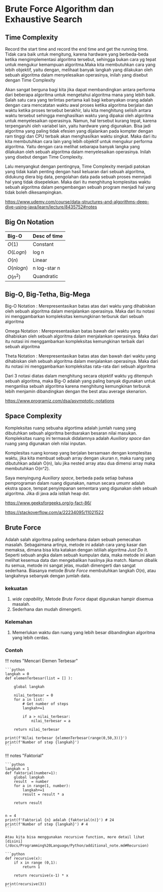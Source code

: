 # Brute Force Algorithm dan Exhaustive Search


## Time Complexity
Record the start time and record the end time and get the running time. Tidak cara baik untuk mengitung, karena hardware yang berbeda-beda ketika mengimplementasi algoritma tersebut, sehingga bukan cara yg tepat untuk mengukur kemampuan algoritma.Maka kita membutuhkan cara yang lebih objektif, yaitu dengan, melihaat banyak langkah yang dilakukan oleh sebuah algoritma dalam menyelesaikan operasinya, inilah yang disebut dengan Time Complexity


Akan sangat berguna bagi kita jika dapat membandingkan antara performa dari beberapa algoritma untuk mengetahui algoritma mana yang lebih baik. Salah satu cara yang terlintas pertama kali bagi kebanyakan orang adalah dengan cara mencatatan waktu awal proses ketika algoritma berjalan dan waktu ketika proses tersebut berakhir, lalu kita menghitung selisih antara waktu tersebut sehingga menghasilkan waktu yang dipakai oleh algoritma untuk menyelesaikan operasinya. Namun, hal tersebut kurang tepat, karena terpengaruhi oleh variabel lain, yaitu hardware yang digunakan. Bisa jadi algoritma yang paling tidak efesien yang dijalankan pada kompter dengan ram tinggi dan CPU terbaik akan menghasilkan waktu singkat. Maka dari itu kita membutuhkan cara lain yang lebih objektif untuk mengukur performa algoritma. Yaitu dengan cara melihat sebarapa banyak langka yang dilakukan oleh sebuah algoritma dalam menyelesaikan operasinya. Inilah yang disebut dengan Time Complexity.

Lalu menyangkut dengan pentingnya, Time Complexity menjadi patokan yang tidak kalah penting dengan hasil keluaran dari sebuah algoritma, didukung diera big data, pengolahan data pada sebuah proses memnjadi hal yang tidak disepelekan. Maka dari itu menghitung komplesitas waktu sebuah algoritma dalam pengembangan sebuah program menjadi hal yang tidak boleh dikesampingkan.

https://www.udemy.com/course/data-structures-and-algorithms-deep-dive-using-java/learn/lecture/8435752#notes

## Big On Notation

| Big-O | Desc of time |
| :---- | :----- |
| $O(1)$ | Constant |
| $O(Log n)$ | log n |
| $O(n)$ | Linear |
| $O(n log n)$ |n log-star n|
| $O(n^2)$ | Quandratic| 


## Big-O, Big-Tetha, Big-Mega

Big-O Notation : Merepresentasikan batas atas dari waktu yang dihabiskan oleh sebuah algoritma dalam menjalankan operasinya. Maka dari itu notasi ini menggambarkan kompleksitas kemungkinan terburuk dari sebuah algoritma

Omega Notation : Merepresentasikan batas bawah dari waktu yang dihabiskan oleh sebuah algoritma dalam menjalankan operasinya. Maka dari itu notasi ini menggambarkan kompleksitas kemungkinan terbaik dari sebuah algoritma

Theta Notation : Merepresentasikan batas atas dan bawah dari waktu yang dihabiskan oleh sebuah algoritma dalam menjalankan operasinya. Maka dari itu notasi ini menggambarkan kompleksitas rata-rata dari sebuah algoritma

Dari 3 notasi diatas dalam menghitung secara objektif waktu yg ditempuh sebuah algoritma, maka Big-O adalah yang paling banyak digunakan untuk menganlisa sebuah algoritma karena menghitung kemungkinan terburuk lebih menjamin dibandingkan dengan the best atau average skenarion.


https://www.programiz.com/dsa/asymptotic-notations


## Space Complexity

Kompleksitas ruang sebuaha algortima adalah jumlah ruang yang dibutuhkan sebuah algoritma berdsarakan besaran nilai masukan. Kompleksitas ruang ini termasuk didalamnya adalah _Auxiliary space_ dan ruang yang digunakan oleh nilai inputan.

Komplesitas ruang konsep yang berjalan bersamaan dengan komplesitas waktu, jika kita membuat sebuah array dengan ukuran *n*, maka ruang yang dibutuhkan adalah O(n), lalu jika nested array atau dua dimensi array maka membutuhkan O(n^2).

Saya menyingung _Auxiliary space_, berbeda pada setiap bahasa pemprograman dalam ruang digunakan, namun secara umumr adalah ekstra space, tempat penyimpanan sementara yang digunakan oleh sebuah algoritma. Jika di java ada istilah heap dst.

https://www.geeksforgeeks.org/g-fact-86/

https://stackoverflow.com/a/22234095/11021522

## Brute Force

Adalah salah algoritma paling sederhana dalam sebuah pemecahan masalah. Sebagaimana artinya, metode ini adalah cara yang kasar dan memaksa, dimana bisa kita katakan dengan istiliah algoritma _Just Do It_. Seperti sebuah angka dalam sebuah kumpulan data, maka metode ini akan melihat kesemua data dan mengebalikan hasilnya jika match. Namun dibalik itu semua, metode ini sangat jelas, mudah dimengerti dan sangat sederhana. Biasanya metode _Brute Force_ membutuhkan langkah $O(n)$, atau langkahnya sebanyak dengan jumlah data.

### kekuatan

1. _wide capability_, Metode _Brute Force_ dapat digunakan hampir disemua masalah.
2. Sederhana dan mudah dimengerti.

### Kelemahan

1. Memerlukan waktu dan ruang yang lebih besar dibandingkan algoritma yang lebih cerdas.

### Contoh 

!!! notes "Mencari Elemen Terbesar"

    ```python
    langkah = 0
    def elemenTerbesar(list = [] ):

        global langkah

        nilai_terbesar = 0
        for a in list:
            # Get number of steps
            langkah+=1

            if a > nilai_terbesar:
                nilai_terbesar = a
            
        return nilai_terbesar

    print(f'Nilai terbesar {elemenTerbesar(range(0,50,3))}')
    print(f'Number of step {langkah}')
    ```

!!! notes "Faktorial"

    ```python
    langkah = 1
    def faktorial(number=1):
        global langkah
        result  = number
        for a in range(1, number):
            langkah+=1
            result = result * a

        return result


    n = 4
    print(f'Faktorial {n} adalah {faktorial(n)}') # 24
    print(f'Number of step {langkah}') # 4
    ```

    Atau kita bisa menggunakan recursive function, more detail lihat [disini](/docs/Programming%20Language/Python/additional_note.md#Recursion)

    ```python
    def recursive(x):
        if x in range (0,1):
            return 1
        
        return recursive(x-1) * x

    print(recursive(3))
    ```